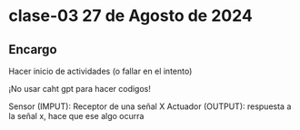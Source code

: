# clase-03 27 de Agosto de 2024

## Encargo
Hacer inicio de actividades (o fallar en el intento) 

¡No usar caht gpt para hacer codigos!

Sensor (IMPUT): Receptor de una señal X
Actuador (OUTPUT): respuesta a la señal x, hace que ese algo ocurra
